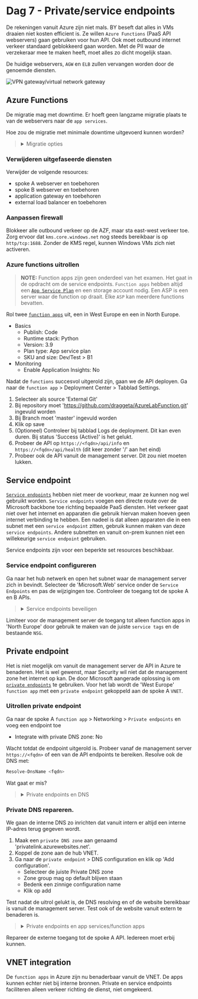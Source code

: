 # Dag 7 - Private/service endpoints

De rekeningen vanuit Azure zijn niet mals. BY beseft dat alles in VMs draaien niet kosten efficient is. Ze willen `Azure Functions` (PaaS API webservers) gaan gebruiken voor hun API. Ook moet outbound internet verkeer standaard geblokkeerd gaan worden. Met de PII waar de verzekeraar mee te maken heeft, moet alles zo dicht mogelijk staan.

De huidige webservers, `AGW` en `ELB` zullen vervangen worden door de genoemde diensten.

![VPN gateway/virtual network gateway](./data/vpn_gateway.svg)

## Azure Functions

De migratie mag met downtime. Er hoeft geen langzame migratie plaats te van de webservers naar de `app services`.

Hoe zou de migratie met minimale downtime uitgevoerd kunnen worden?

> <details><summary>Migratie opties</summary>
>
> Er zijn veel opties. Het is op te lossen met DNS record aanpassingen, de `AGW` verkeer laten load balancen en door `traffic manager` en `Azure front door`. `NVAs` zijn ook nog een mogelijkheid.

</details>

### Verwijderen uitgefaseerde diensten

Verwijder de volgende resources:
* spoke A webserver en toebehoren
* spoke B webserver en toebehoren
* application gateway en toebehoren
* external load balancer en toebehoren

### Aanpassen firewall

Blokkeer alle outbound verkeer op de AZF, maar sta east-west verkeer toe. Zorg ervoor dat `kms.core.windows.net` nog steeds bereikbaar is op `http/tcp:1688`. Zonder de KMS regel, kunnen Windows VMs zich niet activeren.

### Azure functions uitrollen

> **NOTE:** Function apps zijn geen onderdeel van het examen. Het gaat in de opdracht om de service endpoints. `Function apps` hebben altijd een [`App Service Plan`](https://learn.microsoft.com/en-us/azure/app-service/overview-hosting-plans) en een storage account nodig. Een ASP is een server waar de function op draait. Elke `ASP` kan meerdere functions bevatten.

Rol twee [`function apps`](https://learn.microsoft.com/en-us/azure/azure-functions/functions-create-function-app-portal) uit, een in West Europe en een in North Europe.
* Basics
    * Publish: Code
    * Runtime stack: Python
    * Version: 3.9
    * Plan type: App service plan
    * SKU and size: Dev/Test > B1
* Monitoring
    * Enable Application Insights: No

Nadat de `functions` succesvol uitgerold zijn, gaan we de API deployen. Ga naar de `function app` > Deployment Center > Tabblad Settings.
1. Selecteer als source 'External Git'
2. Bij repository moet 'https://github.com/draggeta/AzureLabFunction.git' ingevuld worden
3. Bij Branch moet 'master' ingevuld worden
4. Klik op save
5. (Optioneel) Controleer bij tabblad Logs de deployment. Dit kan even duren. Bij status 'Success (Active)' is het gelukt.
6. Probeer de API op `https://<fqdn>/api/info` en `https://<fqdn>/api/health` (dit keer zonder '/' aan het eind)
7. Probeer ook de API vanuit de management server. Dit zou niet moeten lukken.

## Service endpoint

[`Service endpoints`](https://learn.microsoft.com/en-us/azure/virtual-network/virtual-network-service-endpoints-overview) hebben niet meer de voorkeur, maar ze kunnen nog wel gebruikt worden. `Service endpoints` voegen een directe route over de Microsoft backbone toe richting bepaalde PaaS diensten. Het verkeer gaat niet over het internet en apparaten die gebruik hiervan maken hoeven geen internet verbinding te hebben. Een nadeel is dat alleen apparaten die in een subnet met een `service endpoint` zitten, gebruik kunnen maken van deze `service endpoints`. Andere subnetten en vanuit on-prem kunnen niet een willekeurige `service endpoint` gebruiken.

Service endpoints zijn voor een beperkte set resources beschikbaar.

### Service endpoint configureren

Ga naar het hub netwerk en open het subnet waar de management server zich in bevindt. Selecteer de 'Microsoft.Web' service onder de `Service Endpoints` en pas de wijzigingen toe. Controleer de toegang tot de spoke A en B APIs.

> <details><summary>Service endpoints beveiligen</summary>
>
> Wanneer een `service endpoint` aan een subnet wordt gekoppeld, kan elk apparaat in dat subnet bij elke resource van het type. Dit is een probleem. Het is van belang dat door middel van `NSGs` en [`service tags`](https://learn.microsoft.com/en-us/azure/virtual-network/service-tags-overview) outbound verkeer wordt gelimiteerd.
>
> Voor `storage accounts` kan ook gebruik worden gemaakt van [`service endpoint policies`](https://learn.microsoft.com/en-us/azure/virtual-network/virtual-network-service-endpoint-policies-overview).

Limiteer voor de management server de toegang tot alleen function apps in 'North Europe' door gebruik te maken van de juiste `service tags` en de bestaande `NSG`.

</details>

## Private endpoint

Het is niet mogelijk om vanuit de management server de API in Azure te benaderen. Het is wel gewenst, maar Security wil niet dat de management zone het internet op kan. De door Microsoft aangerade oplossing is om [`private endpoints`](https://learn.microsoft.com/en-us/azure/private-link/private-endpoint-overview) te gebruiken. Voor het lab wordt de 'West Europe' `function app` met een `private endpoint` gekoppeld aan de spoke A `VNET`.

### Uitrollen private endpoint

Ga naar de spoke A `function app` > Networking > `Private endpoints` en voeg een endpoint toe
* Integrate with private DNS zone: No

Wacht totdat de endpoint uitgerold is. Probeer vanaf de management server `https://<fqdn>` of een van de API endpoints te bereiken. Resolve ook de DNS met:

```powershell
Resolve-DnsName <fqdn>
```

Wat gaat er mis?

> <details><summary>Private endpoints en DNS</summary>
>
> Je krijgt vooralsnog het externe IP-adres terug, waar je niet bij mag. De `private endpoint` heeft wel een interne IP, maar niks resolvet er nog naar. Om het werkende te krijgen, moet een [privatelink.* DNS zone](https://learn.microsoft.com/en-us/azure/private-link/private-endpoint-dns#azure-services-dns-zone-configuration) worden aangemaakt specifiek voor de resource type en gekoppeld worden aan de VNET waar DNS resolvet wordt. Ook moet de `private endpoint` zijn DNS in deze zone registreren.
>
> Er gebeurt hierna iets 'magisch'. Intern is de DNS resolving als volgt: <function app name>.azurewebsites.net wordt aan AZF gevraagd > recursive query naar VNET > dit is een CNAME voor <function app name>.privatelink.azurewebsites.net > dit is een A record voor de endpoint IP.
>
> Extern is de resolving als volgt: <function app name>.azurewebsites.net wordt aan AZF gevraagd > recursive query naar resolver > dit is een CNAME voor <function app name>.privatelink.azurewebsites.net > CNAME voor andere FQDNs > A record voor externe IP function app.
>
> Resources zonder private endpoint hebben geen privatelink CNAME en zullen hierdoor altijd extern benaderd worden.

</details>

### Private DNS repareren.

We gaan de interne DNS zo inrichten dat vanuit intern er altijd een interne IP-adres terug gegeven wordt.
1. Maak een `private DNS zone` aan genaamd 'privatelink.azurewebsites.net'. 
1. Koppel de zone aan de hub VNET.
1. Ga naar de `private endpoint` > DNS configuration en klik op 'Add configuration'.
    * Selecteer de juiste Private DNS zone
    * Zone group mag op default blijven staan
    * Bedenk een zinnige configuration name
    * Klik op add

Test nadat de uitrol gelukt is, de DNS resolving en of de website bereikbaar is vanuit de management server. Test ook of de website vanuit extern te benaderen is.

> <details><summary>Private endpoints en app services/function apps</summary>
>
> `App services` en `function apps` zijn niet meer extern te benaderen wanneer een `private endpoint` gekoppeld wordt. Dit zijn de enige type resources waar dit het geval is. De API server moet echter wel vanuit het internet te benaderen zijn. Dit is op te lossen onder de `function app` > Networking > Access Restrictions (preview). Hier kan toegang vanuit het internet toegestaan worden.

</details>

Repareer de externe toegang tot de spoke A API. Iedereen moet erbij kunnen.

## VNET integration

De `function apps` in Azure zijn nu benaderbaar vanuit de VNET. De apps kunnen echter niet bij interne bronnen. Private en service endpoints faciliteren alleen verkeer richting de dienst, niet omgekeerd. 
